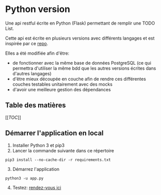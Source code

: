 # Python version

Une api restful écrite en Python (Flask) permettant de remplir une TODO List.

Cette api est écrite en plusieurs versions avec différents langages et est inspirée par ce [repo](https://github.com/paulodhiambo/springbootcrud).

Elles a été modifiée afin d'être:
* de fonctionner avec la même base de données PostgreSQL (ce qui permettra d'utiliser la même bdd que les autres versions écrites dans d'autres langages)
* d'être mieux découpée en couche afin de rendre ces différentes couches testables unitairement avec des mocks
* d'avoir une meilleure gestion des dépendances

## Table des matières

[[_TOC_]]

## Démarrer l'application en local

1. Installer Python 3 et pip3
2. Lancer la commande suivante dans ce répertoire

```shell
pip3 install --no-cache-dir -r requirements.txt
```

3. Démarrez l'application

```shell
python3 -u app.py
```

4. Testez: [rendez-vous ici](../README.md)
